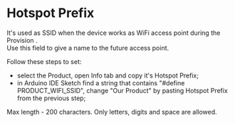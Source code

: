 # Hotspot Prefix

It's used as SSID when the device works as WiFi access point during the Provision  .  
Use this field to give a name to the future access point.  
  
Follow these steps to set:

* select the Product, open Info tab and copy it's Hotspot Prefix;
* in Arduino IDE Sketch find a string that contains "\#define PRODUCT\_WIFI\_SSID", change "Our Product" by pasting Hotspot Prefix from the previous step;

Max length - 200 characters. Only letters, digits and space are allowed.



